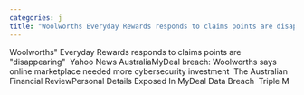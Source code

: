 ```yaml
---
categories: j
title: "Woolworths Everyday Rewards responds to claims points are disappearing  Yahoo News Australia"
---
```

Woolworths" Everyday Rewards responds to claims points are "disappearing"&nbsp;&nbsp;Yahoo News AustraliaMyDeal breach: Woolworths says online marketplace needed more cybersecurity investment&nbsp;&nbsp;The Australian Financial ReviewPersonal Details Exposed In MyDeal Data Breach&nbsp;&nbsp;Triple M